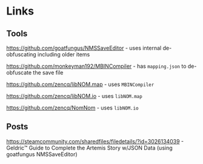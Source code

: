 
# Links

## Tools

https://github.com/goatfungus/NMSSaveEditor - uses internal de-obfuscating including older items

https://github.com/monkeyman192/MBINCompiler - has `mapping.json` to de-obfuscate the save file

https://github.com/zencq/libNOM.map - uses `MBINCompiler`

https://github.com/zencq/libNOM.io - uses `libNOM.map`

https://github.com/zencq/NomNom - uses `libNOM.io`

## Posts

https://steamcommunity.com/sharedfiles/filedetails/?id=3026134039 - Geldric™ Guide to Complete the Artemis Story w/JSON Data (using goatfungus NMSSaveEditor)


